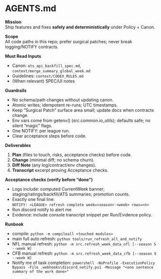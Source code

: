 # AGENTS.md

**Mission**  
Ship features and fixes **safely and deterministically** under Policy + Canon.

**Scope**  
All code paths in this repo; prefer surgical patches; never break logging/NOTIFY contracts.

**Must Read Inputs**  
- Canon: `ats_api_backfill_spec.md`, `context/merge_summary_global_week.md`
- Guidelines: `context/CODEX_RULES.md`
- (When relevant) SPEC/UI notes

**Guardrails**
- No schema/path changes without updating canon.
- Atomic writes; idempotent re-runs; UTC timestamps.
- Keep “Surgical Patch” surface area small; update docs when contracts change.
- Env vars come from getenv() (src.common.io_utils); defaults safe; no silent “magic” flags.
- One NOTIFY: per league run.
- Clear acceptance steps before code.

**Deliverables**  
1) **Plan** (files to touch, risks, acceptance checks) before code.  
2) **Change** (minimal diff; no schema churn).  
3) **Diff Note** (any log/contract/env changes).  
4) **Transcript** excerpt proving Acceptance checks.

**Acceptance checks (verify before “done”)**
- Logs include: computed CurrentWeek banner; staging/ratings/backfill/ATS summaries; promotion counts.
- Exactly one final line:  
  `NOTIFY: <LEAGUE> refresh complete week=<season>-<week> rows=<n>`
- Run discord notify to alert me
- Evidence: include console transcript snippet per Run/Evidence policy.

**Runbook**  
- compile: `python -m compileall <touched modules>`
- main full auto refresh: `python tools/run_refresh_all_and_notify`
- NFL manual refresh: `python -m src.refresh_week_data_nfl [--season S --week W]`
- CFB manual refresh: `python -m src.refresh_week_data_cfb [--season S --week W]`
- Notify me of task completion: `powershell -NoProfile -ExecutionPolicy Bypass -File .webhooks\discord_notify.ps1 -Message "<one sentence summary of the work done>"`

